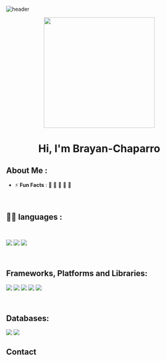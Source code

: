 ![header](https://user-images.githubusercontent.com/59575502/127335491-fdba1874-e943-4d3c-ab8c-678ffe22f8b8.png)

<div align="center" width="50">
    <img alt="" src="#" width="300"/>
</div>
<h1 align="center">Hi, I'm Brayan-Chaparro</h1>


## About Me :


- ⚡ **Fun Facts** : 🍕 🏉 🏏 🎥 🚞

<br>



##  🧑‍💻 languages :
<br>


<img src="https://img.shields.io/badge/html5-%23E34F26.svg?style=for-the-badge&logo=html5&logoColor=white"/>  <img src="https://img.shields.io/badge/css3-%231572B6.svg?style=for-the-badge&logo=css3&logoColor=white"/> 
<img src="https://img.shields.io/badge/javascript-%23323330.svg?style=for-the-badge&logo=javascript&logoColor=%23F7DF1E"/>


<br>

## Frameworks, Platforms and Libraries:

<img src="https://img.shields.io/badge/vuejs-%2335495e.svg?style=for-the-badge&logo=vuedotjs&logoColor=%234FC08D)"/> <img src="https://img.shields.io/badge/vite-%23646CFF.svg?style=for-the-badge&logo=vite&logoColor=white"/> 
<img src="https://img.shields.io/badge/tailwindcss-%2338B2AC.svg?style=for-the-badge&logo=tailwind-css&logoColor=white"/> <img src="https://img.shields.io/badge/bootstrap-%238511FA.svg?style=for-the-badge&logo=bootstrap&logoColor=white"/>
<img src="https://img.shields.io/badge/NPM-%23CB3837.svg?style=for-the-badge&logo=npm&logoColor=white"/>  

<br>

## Databases:
<img src="https://img.shields.io/badge/firebase-a08021?style=for-the-badge&logo=firebase&logoColor=ffcd34"/> <img src="https://img.shields.io/badge/MongoDB-%234ea94b.svg?style=for-the-badge&logo=mongodb&logoColor=white"/> 

## Contact

<br>





